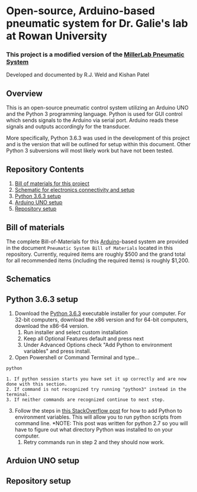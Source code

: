 # Open-source, Arduino-based pneumatic system for Dr. Galie's lab at Rowan University
### This project is a modified version of the [MillerLab Pneumatic System](https://github.com/MillerLabFTW/OpenSourcePneumaticSystem)

Developed and documented by R.J. Weld and Kishan Patel

## Overview
This is an open-source pneumatic control system utilizing an Arduino UNO and the 
Python 3 programming language. Python is used for GUI control which sends signals 
to the Arduino via serial port. Arduino reads these signals and outputs accordingly 
for the transducer.

More specifically, Python 3.6.3 was used in the development of this project 
and is the version that will be outlined for setup within this document.
Other Python 3 subversions will most likely work but have not been tested.

## Repository Contents
1. [Bill of materials for this project](#bill-of-materials)
2. [Schematic for electronics connectivity and setup](#schematics)
3. [Python 3.6.3 setup](#python-3.6.3-setup)
4. [Arduino UNO setup](#arduino-uno-setup)
5. [Repository setup](#repository-setup)

## Bill of materials
The complete Bill-of-Materials for this [Arduino](https://www.arduino.cc/)-based 
system are provided in the document `Pneumatic System Bill of Materials` located 
in this repository. Currently, required items are roughly $500 and the grand 
total for all recommended items (including the required items) is roughly $1,200.

## Schematics

## Python 3.6.3 setup
1. Download the [Python 3.6.3](https://www.python.org/downloads/release/python-363/) 
executable installer for your computer. For 32-bit computers, download the x86 
version and for 64-bit computers, download the x86-64 version.
    1. Run installer and select custom installation
    2. Keep all Optional Features default and press next
    3. Under Advanced Options check "Add Python to environment variables" and press install.
2. Open Powershell or Command Terminal and type...
```bash
python
```

    1. If python session starts you have set it up correctly and are now done with this section.
    2. If command is not recognized try running "python3" instead in the terminal.
    3. If neither commands are recognized continue to next step.
3. Follow the steps in [this StackOverflow post](https://stackoverflow.com/questions/3701646/how-to-add-to-the-pythonpath-in-windows/32609129#32609129) 
for how to add Python to environment 
variables. This will allow you to run python scripts from command line. *NOTE: This
post was written for python 2.7 so you will have to figure out what directory
Python was installed to on your computer. 
    1. Retry commands run in step 2 and they should now work.
    
## Arduion UNO setup

## Repository setup